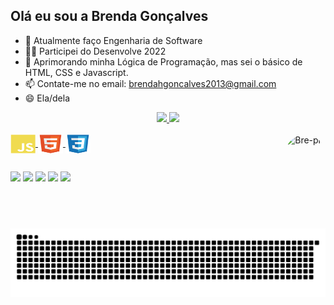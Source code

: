 ## Olá eu sou a Brenda Gonçalves

- 🔭 Atualmente faço Engenharia de Software
- 👩‍💻 Participei do Desenvolve 2022
- 🌱 Aprimorando minha Lógica de Programação, mas sei o básico de HTML, CSS e Javascript.
- 📫 Contate-me no email: brendahgoncalves2013@gmail.com
- 😄 Ela/dela

<div align="center">
  <a href="https://github.com/Brendatg">
  <img height="150em" src="https://github-readme-stats.vercel.app/api?username=brendatg&show_icons=true&theme=material-palenight"/>
  <img height="150em" src="https://github-readme-stats.vercel.app/api/top-langs/?username=brendatg&layout=compact&langs_count=7&theme=material-palenight"/>
</div>
  <div style="display: inline_block"><br>
  <img align="center" alt="Brenda-Js" height="30" width="40" src="https://raw.githubusercontent.com/devicons/devicon/master/icons/javascript/javascript-plain.svg">
  <img align="center" alt="Brenda-HTML" height="30" width="40" src="https://raw.githubusercontent.com/devicons/devicon/master/icons/html5/html5-original.svg">
  <img align="center" alt="Brenda-CSS" height="30" width="40" src="https://raw.githubusercontent.com/devicons/devicon/master/icons/css3/css3-original.svg">
  <img align="right" alt="Bre-pic" height="150" style="border-radius:50px;" src="https://media.discordapp.net/attachments/846894151366344725/1203019831885037608/gifmaker_me.gif?ex=65cf9286&is=65bd1d86&hm=158cef51043ea6c9936c9fff9b1eedab7917593ca86d81c11b90903d5a255d2d&=&width=676&height=676">
</div>
  
  ##
 
<div> 
  <a href="https://instagram.com/brenda.tgg" target="_blank"><img src="https://img.shields.io/badge/-Instagram-%23E4405F?style=for-the-badge&logo=instagram&logoColor=white" target="_blank"></a>
 	<a href="https://www.twitch.tv/Haile_din" target="_blank"><img src="https://img.shields.io/badge/Twitch-9146FF?style=for-the-badge&logo=twitch&logoColor=white" target="_blank"></a>
  <a href = "mailto:brendahgoncalves2013@gmail.com"><img src="https://img.shields.io/badge/-Gmail-%23333?style=for-the-badge&logo=gmail&logoColor=white" target="_blank"></a>
  <a href="https://www.linkedin.com/in/brenda-gonçalves-teixeira" target="_blank"><img src="https://img.shields.io/badge/-LinkedIn-%230077B5?style=for-the-badge&logo=linkedin&logoColor=white" target="_blank"></a> 
  <a href="https://open.spotify.com/user/i6250aoxj28tdp1mk7f20rnz9" target="_blank"><img src="https://img.shields.io/badge/Spotify-1ED760?&style=for-the-badge&logo=spotify&logoColor=white" target="_blank"></a>
  
  ![Snake animation](https://github.com/hailedin/hailedin/blob/output/github-contribution-grid-snake.svg)
 </div>
  
  
